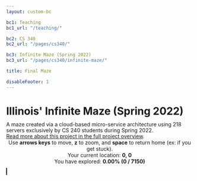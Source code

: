 ```yaml
---
layout: custom-bc

bc1: Teaching
bc1_url: "/teaching/"

bc2: CS 340
bc2_url: "/pages/cs340/"

bc3: Infinite Maze (Spring 2022)
bc3_url: "/pages/cs340/infinite-maze/"

title: Final Maze

disableFooter: 1
---
```


# Illinois' Infinite Maze (Spring 2022)

<div style="font-size: 14px; margin-top: -8px; line-height: 16px;">
  A maze created via a cloud-based micro-service architecture using 218 servers exclusively by CS 240 students during Spring 2022.<br><a href="/pages/cs340/infinite-maze/">Read more about this project in the full project overview</a>.
</div>

<div class="row mt-2" style="text-align:center; margin-bottom: 10px;">
  <div class="col-12 mb-1">
    Use <b>arrows keys</b> to move, <b>z</b> to zoom, and <b>space</b> to return home (ex: if you get stuck).
  </div>
  <div class="col-6">
    Your current location: <b id="location">0, 0</b>
  </div>
  <div class="col-6">
    You have explored: <b id="explored">0.00% (0 / 7150)</b>
  </div>
</div>

<div id="maze" class="text-center">
  <canvas id="myCanvas" width="1000" height="600" style="border: solid 1px black"></canvas>
</div>

<script src="https://code.jquery.com/jquery-3.5.1.min.js" integrity="sha256-9/aliU8dGd2tb6OSsuzixeV4y/faTqgFtohetphbbj0=" crossorigin="anonymous" ></script>
<script type="text/javascript" src="js/paper-full.js"></script>
<script type="text/javascript" src="js/maze.js"></script>
<script type="text/javascript" src="js/index.js"></script>